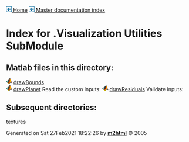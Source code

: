 [![\<](../../../../left.png) Home](../../../../../index.md)     [![\<](../../../../left.png) Master documentation index](../../../../../documentation.md)


# Index for .Visualization Utilities SubModule

## Matlab files in this directory:


  ![](../../../../matlabicon.gif) [drawBounds](drawBounds.md)         
  ![](../../../../matlabicon.gif) [drawPlanet](drawPlanet.md)         Read the custom inputs:
  ![](../../../../matlabicon.gif) [drawResiduals](drawResiduals.md)   Validate inputs:


## Subsequent directories:

   textures



Generated on Sat 27Feb2021 18:22:26 by
**[m2html](http://www.artefact.tk/software/matlab/m2html/ "Matlab Documentation in HTML")**
© 2005